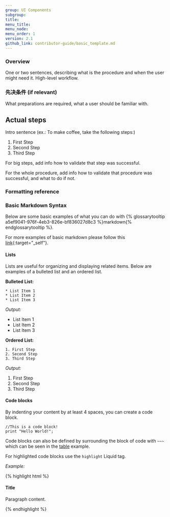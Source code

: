 ```yaml
---
group: UI Components
subgroup:
title:
menu_title:
menu_node:
menu_order: 1
version: 2.1
github_link: contributor-guide/basic_template.md
---
```


### Overview

One or two sentences, describing what is the procedure and when the user might need it. High-level workflow.


### 先决条件 (if relevant)
What preparations are required, what a user should be familiar with.


## Actual steps

Intro sentence (ex.: To make coffee, take the following steps:)
1.	First Step
2.	Second Step
3.	Third Step

For big steps, add info how to validate that step was successful.

For the whole procedure, add info how to validate that procedure was successful, and what to do if not.

<!-- форматирование -->

### Formatting reference


### Basic Markdown Syntax
Below are some basic examples of what you can do with {% glossarytooltip a5ef9041-976f-4eb3-826e-bf836027d8c3 %}markdown{% endglossarytooltip %}.

For more examples of basic markdown please follow this [link](https://daringfireball.net/projects/markdown/syntax){:target="_self"}.

#### Lists
Lists are useful for organizing and displaying related items. Below are examples of a bulleted list and an ordered list.

**Bulleted List:**



~~~
* List Item 1
* List Item 2
* List Item 3
~~~

*Output:*

* List Item 1
*	List Item 2
*	List Item 3

**Ordered List:**

~~~
1. First Step
2. Second Step
3. Third Step
~~~

*Output:*

1.	First Step
2.	Second Step
3.	Third Step



#### Code blocks

By indenting your content by at least 4 spaces, you can create a code block.

    //This is a code block!
    print "Hello World!";

Code blocks can also be defined by surrounding the block of code with `~~~` which can be seen in the [table](#tables) example.

For highlighted code blocks use the `highlight` Liquid tag.

*Example:*

{% highlight html %}
<div class="container">
  <h4 class="title">Title</h4>
  <div class="content">
    <p>Paragraph content.</p>
  </div>
</div>
{% endhighlight %}
